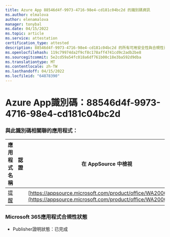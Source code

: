 ```yaml
---
title: Azure App 88546d4f-9973-4716-98e4-cd181c04bc2d 的識別碼資訊
ms.author: elmalova
author: elenamalova
manager: tonybal
ms.date: 04/15/2022
ms.topic: article
ms.service: attestation
certification_type: attested
description: 88546d4f-9973-4716-98e4-cd181c04bc2d 的所有可用安全性與合規性資訊。
ms.openlocfilehash: 119c79974da2f9cf8c178aff4741cd9c2adb2be8
ms.sourcegitcommit: 5e2cd59a54fc018a6df761b00c18e3ba592d9dba
ms.translationtype: MT
ms.contentlocale: zh-TW
ms.lasthandoff: 04/15/2022
ms.locfileid: "64878390"
---
```

# <a name="azure-app-id-88546d4f-9973-4716-98e4-cd181c04bc2d"></a>Azure App識別碼：88546d4f-9973-4716-98e4-cd181c04bc2d


### <a name="apps-associated-with-this-id"></a>與此識別碼相關聯的應用程式：
| **應用程式名稱** | **認證** | **在 AppSource 中檢視** |
|--------------|---------------|-----------------------|
| [提醒](../forward/WA200001444.md) |  | [https://appsource.microsoft.com/product/office/WA200001444](https://appsource.microsoft.com/product/office/WA200001444) |

### <a name="microsoft-365-app-compliance-status"></a>Microsoft 365應用程式合規性狀態
- Publisher證明狀態：已完成
